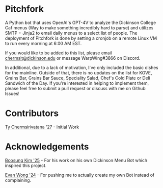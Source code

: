 # Pitchfork
A Python bot that uses OpenAI's GPT-4V to analyze the Dickinson College Caf menus (Way to make something incredibly hard to parse) and utilizes SMTP + Jinja2 to email daily menus to a select list of people. The deployment of Pitchfork is done by setting a cronjob on a remote Linux VM to run every morning at 6:00 AM EST. 

If you would like to be added to this list, please email chermsit@dickinson.edu or message WarpWing#3866 on Discord.

In additional, due to a lack of motivation, I've only included the basic dishes for the mainline. Outside of that, there is no updates on the list for KOVE, Grains Bar, Grains Bar Sauce, Speciality Salad, Chef's Cold Plate or Deli Sandwich of the Day. If you're interested in helping to implement them, please feel free to submit a pull request or discuss with me on Github Issues!


# Contributors
[Ty Chermsirivatana '27](https://github.com/WarpWing) - Initial Work

# Acknowledgements 
[Boosung Kim '25](https://github.com/boosungkim) - For his work on his own Dickinson Menu Bot which inspired this project.

[Evan Wong '24](https://github.com/evanwong1020) - For pushing me to actually create my own Bot instead of complaining.
